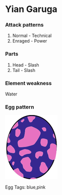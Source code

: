 # Yian Garuga

### Attack patterns
1. Normal - Technical
2. Enraged - Power

### Parts
1. Head - Slash
2. Tail - Slash

### Element weakness
Water 

### Egg pattern
![image info](../assets/yian_garuga.png)

Egg Tags: blue,pink